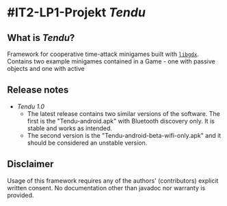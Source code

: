 #IT2-LP1-Projekt *Tendu*
======================================

## What is *Tendu*?
Framework for cooperative time-attack minigames built with [`libgdx`](http://libgdx.badlogicgames.com/). Contains two example minigames contained in a Game - one with passive objects and one with active

## Release notes
* *Tendu 1.0*
  - The latest release contains two similar versions of the software. The first is the "Tendu-android.apk" with Bluetooth discovery only. It is stable and works as intended.
  - The second version is the "Tendu-android-beta-wifi-only.apk" and it should be considered an unstable version.

## Disclaimer
Usage of this framework requires any of the authors' (contributors) explicit written consent. No documentation other than javadoc nor warranty is provided. 
